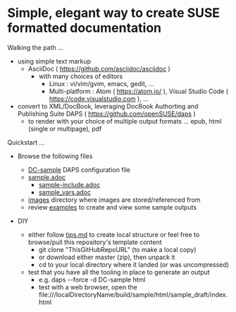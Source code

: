 
# Simple, elegant way to create SUSE formatted documentation

Walking the path ...
- using simple text markup
  - AsciiDoc ( https://github.com/asciidoc/asciidoc )
    - with many choices of editors
      - Linux : vi/vim/gvim, emacs, gedit, ...
      - Multi-platform : Atom ( https://atom.io/ ), Visual Studio Code ( https://code.visualstudio.com ), ...
- convert to XML/DocBook, leveraging DocBook Authorting and Publishing Suite DAPS ( https://github.com/openSUSE/daps )
  - to render with your choice of multiple output formats ... epub, html (single or multipage), pdf

Quickstart ...

- Browse the following files
  - [DC-sample](./DC-sample) DAPS configuration file
  - [sample.adoc](./adoc/sample.adoc) 
    - [sample-include.adoc](./adoc/sample-include.adoc)
    - [sample_vars.adoc](./adoc/sample_vars.adoc)
  - [images](./images) directory where images are stored/referenced from
  - review [examples](./examples) to create and view some sample outputs

- DIY
  - either follow [tips.md](./tips.md) to create local structure or feel free to browse/pull this repository's template content
    - git clone "ThisGitHubRepoURL" (to make a local copy)
    - or download either master (zip), then unpack it
    - cd to your local directory where it landed (or was uncompressed)
  - test that you have all the tooling in place to generate an output
    - e.g. daps --force -d DC-sample html
    - test with a web browser, open the file:///localDirectoryName/build/sample/html/sample_draft/index.html

